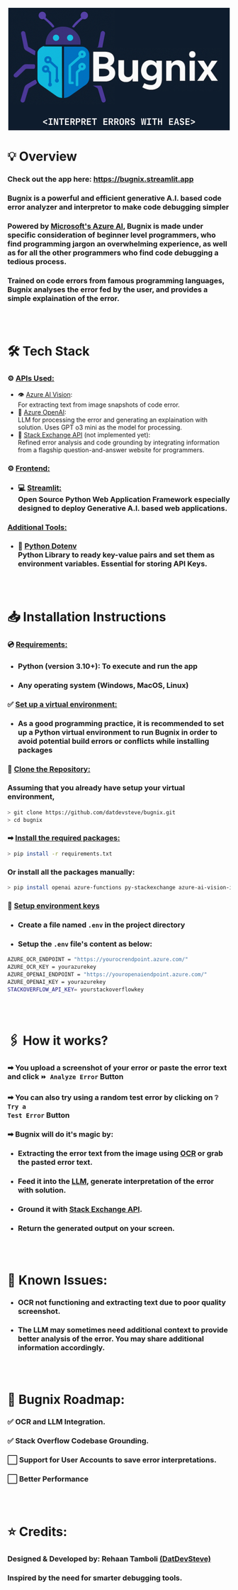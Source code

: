<p align="center">
  <img src="image.png" />
</p>

# 💡 <b>Overview</b>
### Check out the app here: <https://bugnix.streamlit.app>
### Bugnix is a powerful and efficient generative A.I. based code error analyzer and interpretor to make code debugging simpler

### Powered by [Microsoft's Azure AI](https://azure.microsoft.com/en-in/solutions/ai/), Bugnix is made under specific consideration of beginner level programmers, who find programming jargon an overwhelming experience, as well as for all the other programmers who find code debugging a tedious process.

### Trained on code errors from famous programming languages, Bugnix analyses the error fed by the user, and provides a simple explaination of the error.
<br>
<br>

# 🛠 <b>Tech Stack</b>
### ⚙ <u>APIs Used:</u>
-  👁 [Azure AI Vision](https://azure.microsoft.com/en-us/products/ai-services/ai-vision):<br> For extracting text from image snapshots of code error. 
-  🧠 [Azure OpenAI](https://azure.microsoft.com/en-us/products/ai-services/openai-service): <br> LLM for processing the error and generating an explaination with solution. Uses GPT o3 mini as the model for processing.
-  🔄 [Stack Exchange API](https://api.stackexchange.com/) (not implemented yet): <br> Refined error analysis and code grounding by integrating information from a flagship question-and-answer website for programmers.  

### ⚙ <u>Frontend:</u>
- ### 💻 [Streamlit:](https://streamlit.io/) <br> Open Source Python Web Application Framework especially designed to deploy Generative A.I. based web applications.

### <u>Additional Tools:</u>
- ### 🔑 [Python Dotenv](https://github.com/theskumar/python-dotenv) <br> Python Library to ready key-value pairs and set them as environment variables. Essential for storing API Keys.
<br>
<br>

# 📥 <b>Installation Instructions</b>
### 💿 <u>Requirements:</u>
- ### Python (version 3.10+): To execute and run the app
- ### Any operating system (Windows, MacOS, Linux)

### ✅ <u>Set up a virtual environment:</u>
- ### As a good programming practice, it is recommended to set up a Python virtual environment to run Bugnix in order to avoid potential build errors or conflicts while installing packages

### 🔗 <u>Clone the Repository:</u>
### Assuming that you already have setup your virtual environment,
```bash 
> git clone https://github.com/datdevsteve/bugnix.git
> cd bugnix
```
### ➡ <u>Install the required packages:</u>
```bash
> pip install -r requirements.txt
```
### Or install all the packages manually:
```bash
> pip install openai azure-functions py-stackexchange azure-ai-vision-imageanalysis==1.0.0b1 azure-identity azure-core streamlit requests beautifulsoup4 html5lib python-dotenv
```
### 🔐 <u>Setup environment keys</u>
- ### Create a file named <code>.env</code> in the project directory
- ### Setup the <code>.env</code> file's content as below:
``` bash
AZURE_OCR_ENDPOINT = "https://yourocrendpoint.azure.com/"
AZURE_OCR_KEY = yourazurekey
AZURE_OPENAI_ENDPOINT = "https://youropenaiendpoint.azure.com/"
AZURE_OPENAI_KEY = yourazurekey
STACKOVERFLOW_API_KEY= yourstackoverflowkey
```
<br>
<br> 

# 🖇 How it works?
### ➡ You upload a screenshot of your error or paste the error text and click <code>⏩ Analyze Error</code> Button 
### ➡ You can also try using a random test error by clicking on <code>❔ Try a Test Error</code> Button
### ➡ Bugnix will do it's magic by:
- ### Extracting the error text from the image using [OCR](https://azure.microsoft.com/en-us/products/ai-services/ai-vision) or grab the pasted error text.
- ### Feed it into the [LLM](https://azure.microsoft.com/en-us/products/ai-services/openai-service), generate interpretation of the error with solution.
- ### Ground it with [Stack Exchange API](https://api.stackexchange.com/).
- ### Return the generated output on your screen.
<br>
<br>



# 🧩 Known Issues:
- ### OCR not functioning and extracting text due to poor quality screenshot.
- ### The LLM may sometimes need additional context to provide better analysis of the error. You may share additional information accordingly.

<br>
<br> 

# 🧭 Bugnix Roadmap:
###  ✅ OCR and LLM Integration.
###  ✅ Stack Overflow Codebase Grounding.
###  ⬜ Support for User Accounts to save error interpretations.
### ⬜ Better Performance

<br>
<br> 

# ⭐ Credits:
### **Designed & Developed by**: Rehaan Tamboli [(DatDevSteve)](https://github.com/DatDevSteve)
### Inspired by the need for smarter debugging tools.